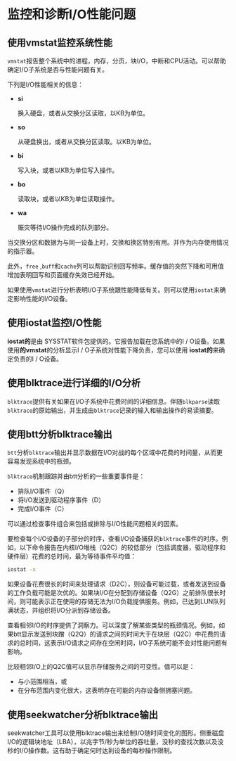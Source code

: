# 监控和诊断I/O性能问题

## 使用vmstat监控系统性能

`vmstat`报告整个系统中的进程，内存，分页，块I/O，中断和CPU活动。可以帮助确定I/O子系统是否与性能问题有关。

下列是I/O性能相关的信息：

- **si**

  换入硬盘，或者从交换分区读取，以KB为单位。

- **so**

  从硬盘换出，或者从交换分区读取。以KB为单位。

- **bi**

  写入块，或者以KB为单位写入操作。

- **bo**

  读取块，或者以KB为单位读取操作。

- **wa**

  赈灾等待I/O操作完成的队列部分。



当交换分区和数据为与同一设备上时，交换和换区特别有用。并作为内存使用情况的指示器。

此外，`free` ,`buff`和`cache`列可以帮助识别回写频率。缓存值的突然下降和可用值增加表明回写和页面缓存失效已经开始。

如果使用`vmstat`进行分析表明I/O子系统跟性能降低有关。则可以使用`iostat`来确定影响性能的I/O设备。

## 使用iostat监控I/O性能

**iostat的**是由 SYSSTAT软件包提供的。它报告加载在您系统中的I / O设备。如果使用**的vmstat**的分析显示I / O子系统对性能下降负责，您可以使用 **iostat的**来确定负责的I / O设备。

## 使用blktrace进行详细的I/O分析

`blktrace`提供有关如果在I/O子系统中花费时间的详细信息。伴随`blkparse`读取`blktrace`的原始输出，并生成由`blktrace`记录的输入和输出操作的易读摘要。

## 使用btt分析blktrace输出

`btt`分析`blktrace`输出并显示数据在I/O对战的每个区域中花费的时间量，从而更容易发现系统中的瓶颈。

`blktrace`机制跟踪并由btt分析的一些重要事件是：

- 排队I/O事件（Q）
- 将I/O发送到驱动程序事件（D）
- 完成I/O事件（C）

可以通过检查事件组合来包括或排除与I/O性能问题相关的因素。

要检查每个I/O设备的子部分的时序，查看I/O设备捕获的`blktrace`事件的时序。例如，以下命令报告在内核I/O堆栈（Q2C）的较低部分（包括调度器，驱动程序和硬件层）花费的总时间，最为等待事件平均值：

```bash
iostat -x
```

如果设备花费很长的时间来处理请求（D2C），则设备可能过载，或者发送到设备的工作负载可能是次优的。如果块I/O在分配到存储设备（Q2G）之前排队很长时间，则可能表示正在使用的存储无法为I/O负载提供服务。例如，已达到LUN队列满状态，并组织将I/O分派到存储设备。



查看相邻I/O的时序提供了洞察力。可以深度了解某些类型的瓶颈情况。例如，如果btt显示发送到块蹭（Q2Q）的请求之间的时间大于在块层（Q2C）中花费的请求的总时间，这表示I/O请求之间存在空闲时间，I/O子系统可能不会对性能问题有影响。

比较相邻I/O上的Q2C值可以显示存储服务之间的可变性。值可以是：

- 与小范围相当，或
- 在分布范围内变化很大，这表明存在可能的内存设备侧拥塞问题。

## 使用seekwatcher分析blktrace输出



seekwatcher工具可以使用blktrace输出来绘制I/O随时间变化的图形。侧重磁盘I/O的逻辑块地址（LBA），以兆字节/秒为单位的吞吐量，没秒的查找次数以及没秒的I/O操作数。这有助于确定何时达到设备的每秒操作限制。



